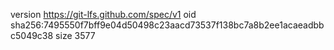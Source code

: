 version https://git-lfs.github.com/spec/v1
oid sha256:7495550f7bff9e04d50498c23aacd73537f138bc7a8b2ee1acaeadbbc5049c38
size 3577
